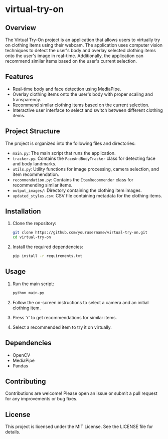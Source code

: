 # virtual-try-on

## Overview
The Virtual Try-On project is an application that allows users to virtually try on clothing items using their webcam. The application uses computer vision techniques to detect the user's body and overlay selected clothing items onto the user's image in real-time. Additionally, the application can recommend similar items based on the user's current selection.

## Features
- Real-time body and face detection using MediaPipe.
- Overlay clothing items onto the user's body with proper scaling and transparency.
- Recommend similar clothing items based on the current selection.
- Interactive user interface to select and switch between different clothing items.

## Project Structure
The project is organized into the following files and directories:

- `main.py`: The main script that runs the application.
- `tracker.py`: Contains the `FaceAndBodyTracker` class for detecting face and body landmarks.
- `utils.py`: Utility functions for image processing, camera selection, and item recommendation.
- `recommendation.py`: Contains the `ItemRecommender` class for recommending similar items.
- `output_images/`: Directory containing the clothing item images.
- `updated_styles.csv`: CSV file containing metadata for the clothing items.

## Installation
1. Clone the repository:
    ```bash
    git clone https://github.com/yourusername/virtual-try-on.git
    cd virtual-try-on
    ```

2. Install the required dependencies:
    ```bash
    pip install -r requirements.txt
    ```

## Usage
1. Run the main script:
    ```bash
    python main.py
    ```

2. Follow the on-screen instructions to select a camera and an initial clothing item.

3. Press 'r' to get recommendations for similar items.

4. Select a recommended item to try it on virtually.

## Dependencies
- OpenCV
- MediaPipe
- Pandas

## Contributing
Contributions are welcome! Please open an issue or submit a pull request for any improvements or bug fixes.

## License
This project is licensed under the MIT License. See the LICENSE file for details.